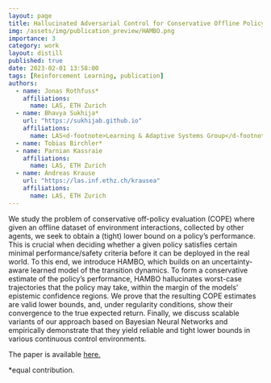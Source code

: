 ```yaml
---
layout: page
title: Hallucinated Adversarial Control for Conservative Offline Policy Evaluation
img: /assets/img/publication_preview/HAMBO.png
importance: 3
category: work
layout: distill
published: true
date: 2023-02-01 13:58:00
tags: [Reinforcement Learning, publication]
authors:
  - name: Jonas Rothfuss*
    affiliations:
      name: LAS, ETH Zurich
  - name: Bhavya Sukhija*
    url: "https://sukhijab.github.io"
    affiliations:
      name: LAS<d-footnote>Learning & Adaptive Systems Group</d-footnote> & CRL<d-footnote>Computational Robotics Lab</d-footnote>, ETH Zurich
  - name: Tobias Birchler*
  - name: Parnian Kassraie
    affiliations:
      name: LAS, ETH Zurich
  - name: Andreas Krause
    url: "https://las.inf.ethz.ch/krausea"
    affiliations:
      name: LAS, ETH Zurich
---
```


We study the problem of conservative off-policy evaluation (COPE) where given an offline dataset of environment interactions, collected by other agents, we seek to obtain a (tight) lower bound on a policy’s performance. This is crucial when deciding whether a given policy satisfies certain minimal performance/safety criteria before it can be deployed in the real world. To this end, we introduce HAMBO, which builds on an uncertainty-aware learned model of the transition dynamics. To form a conservative estimate of the policy’s performance, HAMBO hallucinates worst-case trajectories that the policy may take, within the margin of the models’ epistemic confidence regions. We prove that the resulting COPE estimates are valid lower bounds, and, under regularity conditions, show their convergence to the true expected return. Finally, we discuss scalable variants of our approach based on Bayesian Neural Networks and empirically demonstrate that they yield reliable and tight lower bounds in various continuous control environments.


The paper is available <a href="https://proceedings.mlr.press/v216/rothfuss23a/rothfuss23a.pdf"> here. </a> 


\*equal contribution.
